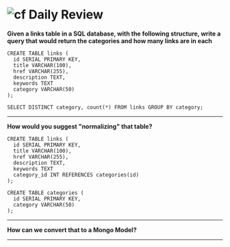 ![cf](http://i.imgur.com/7v5ASc8.png) Daily Review
==================================================

**Given a links table in a SQL database, with the following structure, write a query that would return the categories and how many links are in each**
```
CREATE TABLE links (
  id SERIAL PRIMARY KEY,
  title VARCHAR(100),
  href VARCHAR(255),
  description TEXT,
  keywords TEXT
  category VARCHAR(50)
);

SELECT DISTINCT category, count(*) FROM links GROUP BY category;
```

---

**How would you suggest "normalizing" that table?**

```
CREATE TABLE links (
  id SERIAL PRIMARY KEY,
  title VARCHAR(100),
  href VARCHAR(255),
  description TEXT,
  keywords TEXT
  category_id INT REFERENCES categories(id)
);

CREATE TABLE categories (
  id SERIAL PRIMARY KEY,
  category VARCHAR(50)
);

```

---

**How can we convert that to a Mongo Model?**

---



